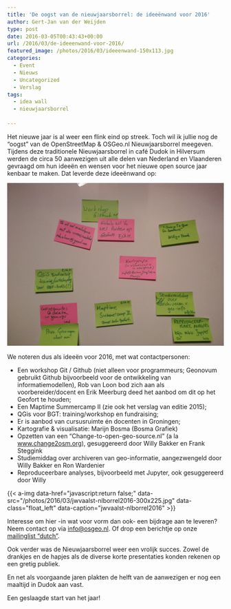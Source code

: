 ```yaml
---
title: 'De oogst van de nieuwjaarsborrel: de ideeënwand voor 2016'
author: Gert-Jan van der Weijden
type: post
date: 2016-03-05T00:43:43+00:00
url: /2016/03/de-ideeenwand-voor-2016/
featured_image: /photos/2016/03/ideeenwand-150x113.jpg
categories:
  - Event
  - Nieuws
  - Uncategorized
  - Verslag
tags:
  - idea wall
  - nieuwjaarsborrel

---
```

Het nieuwe jaar is al weer een flink eind op streek. Toch wil ik jullie nog de &#8220;oogst&#8221; van de OpenStreetMap & OSGeo.nl Nieuwjaarsborrel meegeven. Tijdens deze traditionele Nieuwjaarsborrel in café Dudok in Hilversum werden de circa 50 aanwezigen uit alle delen van Nederland en Vlaanderen gevraagd om hun ideeën en wensen voor het nieuwe open source jaar kenbaar te maken. Dat leverde deze ideeënwand op:

<!--
<img loading="lazy" class="alignnone wp-image-1063 size-large" src="/photos/2016/03/ideeenwand-1024x768.jpg" alt="Ideeënwand OSM/OSGeo.nl Nieuwjaarsborrel 2016" width="900" height="675" srcset="/photos/2016/03/ideeenwand-1024x768.jpg 1024w, /photos/2016/03/ideeenwand-300x225.jpg 300w, /photos/2016/03/ideeenwand-768x576.jpg 768w, /photos/2016/03/ideeenwand-200x150.jpg 200w, /photos/2016/03/ideeenwand-150x113.jpg 150w" sizes="(max-width: 900px) 100vw, 900px" />
-->

![ Ideeënwand OSM/OSGeo.nl Nieuwjaarsborrel 2016 ](/photos/2016/03/ideeenwand.jpg)

We noteren dus als ideeën voor 2016, met wat contactpersonen:

  * Een workshop Git / Github (niet alleen voor programmeurs; Geonovum gebruikt Github bijvoorbeeld voor de ontwikkeling van informatiemodellen), Rob van Loon bod zich aan als voorbereider/docent en Erik Meerburg deed het aanbod om dit op het Geofort te houden;
  * Een Maptime Summercamp II (zie ook het verslag van editie 2015);
  * QGis voor BGT: training/workshop en fundraising;
  * Er is aanbod van cursusruimte én docenten in Groningen;
  * Kartografie & visualisatie: Marijn Bosma (Bosma Grafiek)
  * Opzetten van een &#8220;Change-to-open-geo-source.nl&#8221; (a la www.change2osm.org), gesuggereerd door Willy Bakker en Frank Steggink
  * Studiemiddag over archiveren van geo-informatie, aangezwengeld door Willy Bakker en Ron Wardenier
  * Reproduceerbare analyses, bijvoorbeeld met Jupyter, ook gesuggereerd door Willy

{{< a-img data-href="javascript:return false;" data-src="/photos/2016/03/jwvaalst-nlborrel2016-300x225.jpg" data-class="float_left" data-caption="jwvaalst-nlborrel2016" >}}

<!--
<img loading="lazy" class="alignleft size-medium wp-image-1067" src="/photos/2016/03/jwvaalst-nlborrel2016-300x225.jpg" alt="jwvaalst-nlborrel2016" width="300" height="225" srcset="/photos/2016/03/jwvaalst-nlborrel2016-300x225.jpg 300w, /photos/2016/03/jwvaalst-nlborrel2016-768x576.jpg 768w, /photos/2016/03/jwvaalst-nlborrel2016-1024x768.jpg 1024w, /photos/2016/03/jwvaalst-nlborrel2016-200x150.jpg 200w, /photos/2016/03/jwvaalst-nlborrel2016-150x113.jpg 150w" sizes="(max-width: 300px) 100vw, 300px" />
-->

Interesse om hier -in wat voor vorm dan ook- een bijdrage aan te leveren?  
Neem contact op via info@osgeo.nl. Of drop een berichtje op onze [mailinglist &#8220;dutch&#8221;][1].

Ook verder was de Nieuwjaarsborrel weer een vrolijk succes. Zowel de drankjes en de hapjes als de diverse korte presentaties konden rekenen op een gretig publiek.

En net als voorgaande jaren plakten de helft van de aanwezigen er nog een maaltijd in Dudok aan vast.

Een geslaagde start van het jaar!

[1]: http://osgeo.nl/mailinglijst/"